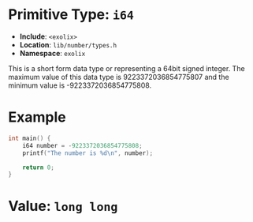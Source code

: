 # Primitive Type: `i64`
- **Include**: `<exolix>`
- **Location**: `lib/number/types.h`
- **Namespace**: `exolix`

This is a short form data type or representing a 64bit signed integer.
The maximum value of this data type is 9223372036854775807 and the minimum value is -9223372036854775808.

# Example
```cpp
int main() {
    i64 number = -9223372036854775808;
    printf("The number is %d\n", number);

    return 0;
}
```

# Value: `long long`
